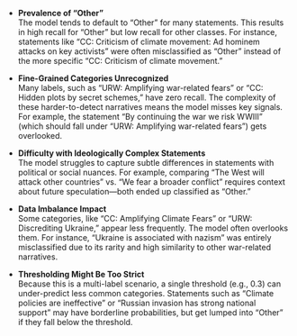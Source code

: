 - **Prevalence of “Other”**  
  The model tends to default to “Other” for many statements. This results in high recall for “Other” but low recall for other classes. For instance, statements like “CC: Criticism of climate movement: Ad hominem attacks on key activists” were often misclassified as “Other” instead of the more specific “CC: Criticism of climate movement.”

- **Fine-Grained Categories Unrecognized**  
  Many labels, such as “URW: Amplifying war-related fears” or “CC: Hidden plots by secret schemes,” have zero recall. The complexity of these harder-to-detect narratives means the model misses key signals. For example, the statement “By continuing the war we risk WWIII” (which should fall under “URW: Amplifying war-related fears”) gets overlooked.

- **Difficulty with Ideologically Complex Statements**  
  The model struggles to capture subtle differences in statements with political or social nuances. For example, comparing “The West will attack other countries” vs. “We fear a broader conflict” requires context about future speculation—both ended up classified as “Other.”

- **Data Imbalance Impact**  
  Some categories, like “CC: Amplifying Climate Fears” or “URW: Discrediting Ukraine,” appear less frequently. The model often overlooks them. For instance, “Ukraine is associated with nazism” was entirely misclassified due to its rarity and high similarity to other war-related narratives.

- **Thresholding Might Be Too Strict**  
  Because this is a multi-label scenario, a single threshold (e.g., 0.3) can under-predict less common categories. Statements such as “Climate policies are ineffective” or “Russian invasion has strong national support” may have borderline probabilities, but get lumped into “Other” if they fall below the threshold.
